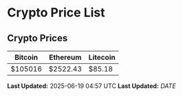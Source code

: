 # Crypto Price List

## Crypto Prices
| Bitcoin | Ethereum | Litecoin |
| ------- | -------- | -------- |
| $105016 | $2522.43 | $85.18 |
**Last Updated:** 2025-06-19 04:57 UTC
**Last Updated:** $DATE$
